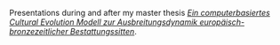 Presentations during and after my master thesis [*Ein computerbasiertes Cultural Evolution Modell zur Ausbreitungsdynamik europäisch-bronzezeitlicher Bestattungssitten*](https://github.com/nevrome/neomod_textdev).
